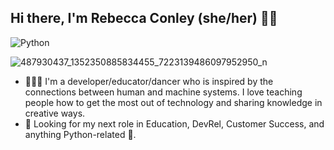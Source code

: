 ## Hi there, I'm Rebecca Conley (she/her) 👋🏻
![Python](https://img.shields.io/badge/python-3670A0?style=for-the-badge&logo=python&logoColor=ffdd54)
<!--
**rlconley/rlconley** is a ✨ _special_ ✨ repository because its `README.md` (this file) appears on your GitHub profile.


Here are some ideas to get you started:

- 🔭 I’m currently working on ...
- 🌱 I’m currently learning ...
- 👯 I’m looking to collaborate on ...
- 🤔 I’m looking for help with ...
- 💬 Ask me about ...
- 📫 How to reach me: ...
- 😄 Pronouns: ...
- ⚡ Fun fact: ...
-->
![487930437_1352350885834455_7223139486097952950_n](https://github.com/user-attachments/assets/4fec9b18-be6b-45a1-80fb-97fda3c386e1)


- 👩🏻‍💻 I'm a developer/educator/dancer who is inspired by the connections between human and machine systems. I love teaching people how to get the most out of technology and sharing knowledge in creative ways.
- 🔎 Looking for my next role in Education, DevRel, Customer Success, and anything Python-related 🐍.
